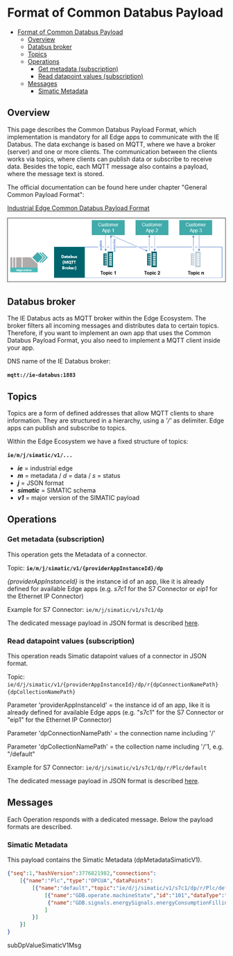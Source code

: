 # Format of Common Databus Payload

- [Format of Common Databus Payload](#format-of-common-databus-payload)
  - [Overview](#overview)
  - [Databus broker](#databus-broker)
  - [Topics](#topics)
  - [Operations](#operations)
    - [Get metadata (subscription)](get-metadata-subsription)
    - [Read datapoint values (subscription)](read-datapoint-values-subscription)
  - [Messages](#messages)
    - [Simatic Metadata](#simatic-metadata)
  
## Overview

This page describes the Common Databus Payload Format, which implementation is mandatory for all Edge apps to communicate with the IE Databus. The data exchange is based on MQTT, where we have a broker (server) and one or more clients. The communication between the clients works via topics, where clients can publish data or subscribe to receive data. Besides the topic, each MQTT message also contains a payload, where the message text is stored.

The official documentation can be found here under chapter "General Common Payload Format":

[Industrial Edge Common Databus Payload Format](https://industrial-edge.io/developer/systemapps/data-processing/databus/reference/index.html)

![mqtt](/docs/graphics/mqtt.png)

## Databus broker

The IE Databus acts as MQTT broker within the Edge Ecosystem. The broker filters all incoming messages and distributes data to certain topics. Therefore, if you want to implement an own app that uses the Common Databus Payload Format, you also need to implement a MQTT client inside your app.

DNS name of the IE Databus broker:

**`mqtt://ie-databus:1883`**

## Topics

Topics are a form of defined addresses that allow MQTT clients to share information. They are structured in a hierarchy, using a *'/'* as delimiter. Edge apps can publish and subscribe to topics.

Within the Edge Ecosystem we have a fixed structure of topics:

**`ie/m/j/simatic/v1/...`**

- ***ie***      = industrial edge
- ***m***       = metadata / *d* = data / *s* = status
- ***j***       = JSON format
- ***simatic*** = SIMATIC schema
- ***v1***      = major version of the SIMATIC payload

## Operations

### Get metadata (subscription)

This operation gets the Metadata of a connector.

Topic: **`ie/m/j/simatic/v1/{providerAppInstanceId}/dp`**

*{providerAppInstanceId}* is the instance id of an app, like it is already defined for available Edge apps (e.g. *s7c1* for the S7 Connector or *eip1* for the Ethernet IP Connector)

Example for S7 Connector: `ie/m/j/simatic/v1/s7c1/dp`

The dedicated message payload in JSON format is described [here](#simatic-metadata).

### Read datapoint values (subscription)

This operation reads Simatic datapoint values of a connector in JSON format.

Topic: `ie/d/j/simatic/v1/{providerAppInstanceId}/dp/r{dpConnectionNamePath}{dpCollectionNamePath}`

Parameter 'providerAppInstanceId' = the instance id of an app, like it is already defined for available Edge apps (e.g. "s7c1" for the S7 Connector or "eip1" for the Ethernet IP Connector)

Parameter 'dpConnectionNamePath' = the connection name including '/'

Parameter 'dpCollectionNamePath' = the collection name including '/'1, e.g. "/default"

Example for S7 Connector: `ie/d/j/simatic/v1/s7c1/dp/r/Plc/default`

The dedicated message payload in JSON format is described [here](#simatic-metadata).

## Messages

Each Operation responds with a dedicated message. Below the payload formats are described.

### Simatic Metadata

This payload contains the Simatic Metadata (dpMetadataSimaticV1).

```json
{"seq":1,"hashVersion":3776821982,"connections":
    [{"name":"Plc","type":"OPCUA","dataPoints":
        [{"name":"default","topic":"ie/d/j/simatic/v1/s7c1/dp/r/Plc/default","publishType":"bulk","dataPointDefinitions":
            [{"name":"GDB.operate.machineState","id":"101","dataType":"Int","accessMode":"r","acquisitionCycleInMs":100,"acquisitionMode":"CyclicOnChange"},
             {"name":"GDB.signals.energySignals.energyConsumptionFillingTank","id":"102","dataType":"Real","accessMode":"r","acquisitionCycleInMs":100,"acquisitionMode":"CyclicOnChange"}
            ]
        }]
    }]
}

```

subDpValueSimaticV1Msg
